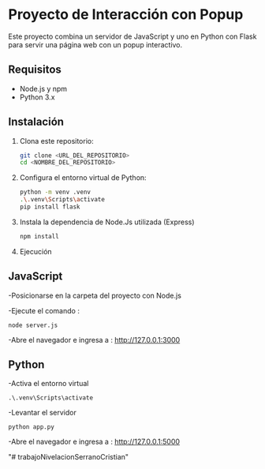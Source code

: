 # Proyecto de Interacción con Popup

Este proyecto combina un servidor de JavaScript y uno en Python con Flask para servir una página web con un popup interactivo.

## Requisitos

- Node.js y npm
- Python 3.x

## Instalación

1. Clona este repositorio:
   ```bash
   git clone <URL_DEL_REPOSITORIO>
   cd <NOMBRE_DEL_REPOSITORIO>

2. Configura el entorno virtual de Python:

    ```bash
    python -m venv .venv
    .\.venv\Scripts\activate
    pip install flask

3. Instala la dependencia de Node.Js utilizada (Express)
    ```bash
    npm install

4. Ejecución

## JavaScript

-Posicionarse en la carpeta del proyecto con Node.js

-Ejecute el comando :
    
    node server.js

-Abre el navegador e ingresa a : http://127.0.0.1:3000


## Python

-Activa el entorno virtual

    .\.venv\Scripts\activate

-Levantar el servidor

    python app.py

-Abre el navegador e ingresa a : http://127.0.0.1:5000

"# trabajoNivelacionSerranoCristian" 
